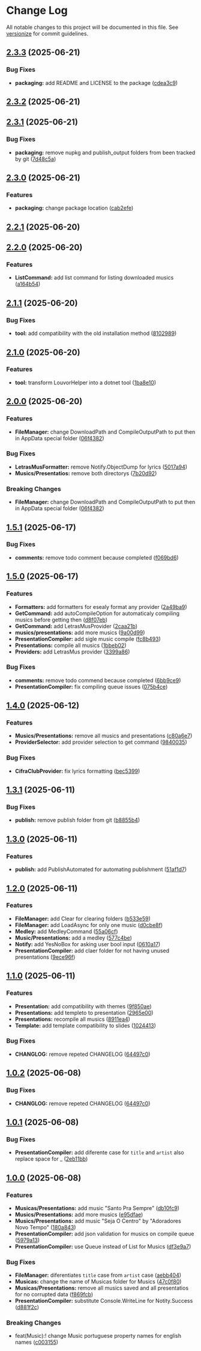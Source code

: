 # Change Log

All notable changes to this project will be documented in this file. See [versionize](https://github.com/versionize/versionize) for commit guidelines.

<a name="2.3.3"></a>
## [2.3.3](https://www.github.com/CaueAnjos/MusicasDeLouvor/releases/tag/v2.3.3) (2025-06-21)

### Bug Fixes

* **packaging:** add README and LICENSE to the package ([cdea3c9](https://www.github.com/CaueAnjos/MusicasDeLouvor/commit/cdea3c9d21609bf17b276da766ba3992f99320ed))

<a name="2.3.2"></a>
## [2.3.2](https://www.github.com/CaueAnjos/MusicasDeLouvor/releases/tag/v2.3.2) (2025-06-21)

<a name="2.3.1"></a>
## [2.3.1](https://www.github.com/CaueAnjos/MusicasDeLouvor/releases/tag/v2.3.1) (2025-06-21)

### Bug Fixes

* **packaging:** remove nupkg and publish_output folders from been tracked by git ([7d48c5a](https://www.github.com/CaueAnjos/MusicasDeLouvor/commit/7d48c5afc36bcfc901435f65f51e0d21aafd0b29))

<a name="2.3.0"></a>
## [2.3.0](https://www.github.com/CaueAnjos/MusicasDeLouvor/releases/tag/v2.3.0) (2025-06-21)

### Features

* **packaging:** change package location ([cab2efe](https://www.github.com/CaueAnjos/MusicasDeLouvor/commit/cab2efe05c599d43ebd8a99f3f45587b11337e9e))

<a name="2.2.1"></a>
## [2.2.1](https://www.github.com/CaueAnjos/MusicasDeLouvor/releases/tag/v2.2.1) (2025-06-20)

<a name="2.2.0"></a>
## [2.2.0](https://www.github.com/CaueAnjos/MusicasDeLouvor/releases/tag/v2.2.0) (2025-06-20)

### Features

* **ListCommand:** add list command for listing downloaded musics ([a164b54](https://www.github.com/CaueAnjos/MusicasDeLouvor/commit/a164b542b8243f1d7145d0aa2461196270953777))

<a name="2.1.1"></a>
## [2.1.1](https://www.github.com/CaueAnjos/MusicasDeLouvor/releases/tag/v2.1.1) (2025-06-20)

### Bug Fixes

* **tool:** add compatibility with the old installation method ([8102989](https://www.github.com/CaueAnjos/MusicasDeLouvor/commit/8102989da6fa66196556b6c7dbcb7cadc4513981))

<a name="2.1.0"></a>
## [2.1.0](https://www.github.com/CaueAnjos/MusicasDeLouvor/releases/tag/v2.1.0) (2025-06-20)

### Features

* **tool:** transform LouvorHelper into a dotnet tool ([1ba8e10](https://www.github.com/CaueAnjos/MusicasDeLouvor/commit/1ba8e10fff3b9e8ca46a1ca0503dc859345733bc))

<a name="2.0.0"></a>
## [2.0.0](https://www.github.com/CaueAnjos/MusicasDeLouvor/releases/tag/v2.0.0) (2025-06-20)

### Features

* **FileManager:** change DownloadPath and CompileOutputPath to put then in AppData special folder ([06f4382](https://www.github.com/CaueAnjos/MusicasDeLouvor/commit/06f438236839a97db6db9580e085925acc04cfac))

### Bug Fixes

* **LetrasMusFormatter:** remove Notify.ObjectDump for lyrics ([5017a94](https://www.github.com/CaueAnjos/MusicasDeLouvor/commit/5017a94c87f5b9529c21c0bd0c85ff1a76d083d6))
* **Musics/Presentatios:** remove both directorys ([7b20d92](https://www.github.com/CaueAnjos/MusicasDeLouvor/commit/7b20d92303290d2de658bbde942d61c96a368b15))

### Breaking Changes

* **FileManager:** change DownloadPath and CompileOutputPath to put then in AppData special folder ([06f4382](https://www.github.com/CaueAnjos/MusicasDeLouvor/commit/06f438236839a97db6db9580e085925acc04cfac))

<a name="1.5.1"></a>
## [1.5.1](https://www.github.com/CaueAnjos/MusicasDeLouvor/releases/tag/v1.5.1) (2025-06-17)

### Bug Fixes

* **comments:** remove todo comment because completed ([f069bd6](https://www.github.com/CaueAnjos/MusicasDeLouvor/commit/f069bd67fabf7b8428634ec63c70e59dae8799e0))

<a name="1.5.0"></a>
## [1.5.0](https://www.github.com/CaueAnjos/MusicasDeLouvor/releases/tag/v1.5.0) (2025-06-17)

### Features

* **Formatters:** add formatters for esealy format any provider ([2a49ba9](https://www.github.com/CaueAnjos/MusicasDeLouvor/commit/2a49ba9428a9ee5613a9d1f348fbdb01e7ff5059))
* **GetCommand:** add autoCompileOption for automaticaly compiling musics before getting then ([d8f07eb](https://www.github.com/CaueAnjos/MusicasDeLouvor/commit/d8f07eb421b505d19693939cfb981bad3a358a47))
* **GetCommand:** add LetrasMusProvider ([2caa21b](https://www.github.com/CaueAnjos/MusicasDeLouvor/commit/2caa21bb20e36b1c71b0fc40681199aa83678d38))
* **musics/presentations:** add more musics ([9a00d99](https://www.github.com/CaueAnjos/MusicasDeLouvor/commit/9a00d997806931352f50bae65322635606dc5324))
* **PresentationCompiler:** add sigle music compile ([fc8b493](https://www.github.com/CaueAnjos/MusicasDeLouvor/commit/fc8b4939f7bb5d51874fb8b7017bc2d5282758b2))
* **Presentations:** compile all musics ([1bbeb02](https://www.github.com/CaueAnjos/MusicasDeLouvor/commit/1bbeb02620744351a852861dbb5b6b592b64bda6))
* **Providers:** add LetrasMus provider ([3399a86](https://www.github.com/CaueAnjos/MusicasDeLouvor/commit/3399a8687c190a4bb851d0be4829cf7086d3dc78))

### Bug Fixes

* **comments:** remove todo commend because completed ([6bb9ce9](https://www.github.com/CaueAnjos/MusicasDeLouvor/commit/6bb9ce97f57dc7ed82d7b36943e91b7ae09fdad6))
* **PresentationCompiler:** fix compiling queue issues ([075b4ce](https://www.github.com/CaueAnjos/MusicasDeLouvor/commit/075b4cebd95deaa067810a2dee7c62ac661789bd))

<a name="1.4.0"></a>
## [1.4.0](https://www.github.com/CaueAnjos/MusicasDeLouvor/releases/tag/v1.4.0) (2025-06-12)

### Features

* **Musics/Presentations:** remove all musics and presentations ([c80a6e7](https://www.github.com/CaueAnjos/MusicasDeLouvor/commit/c80a6e77b6e244efad43d94a2ff7db500f1d06d3))
* **ProviderSelector:** add provider selection to get command ([9840035](https://www.github.com/CaueAnjos/MusicasDeLouvor/commit/98400358a2394ea1ef01dd773569e19a7d0f4ba1))

### Bug Fixes

* **CifraClubProvider:** fix lyrics formatting ([bec5399](https://www.github.com/CaueAnjos/MusicasDeLouvor/commit/bec53994768be86d66d3e6976250fcf4d7c6f200))

<a name="1.3.1"></a>
## [1.3.1](https://www.github.com/CaueAnjos/MusicasDeLouvor/releases/tag/v1.3.1) (2025-06-11)

### Bug Fixes

* **publish:** remove publish folder from git ([b8855b4](https://www.github.com/CaueAnjos/MusicasDeLouvor/commit/b8855b4619a833ede96b966ef208c9bc0cc1c7bd))

<a name="1.3.0"></a>
## [1.3.0](https://www.github.com/CaueAnjos/MusicasDeLouvor/releases/tag/v1.3.0) (2025-06-11)

### Features

* **publish:** add PublishAutomated for automating publishment ([51af1d7](https://www.github.com/CaueAnjos/MusicasDeLouvor/commit/51af1d70e08014cc118e32857316825805f7f389))

<a name="1.2.0"></a>
## [1.2.0](https://www.github.com/CaueAnjos/MusicasDeLouvor/releases/tag/v1.2.0) (2025-06-11)

### Features

* **FileManager:** add Clear for clearing folders ([b533e59](https://www.github.com/CaueAnjos/MusicasDeLouvor/commit/b533e59674074f1238f801c7a91ec68914e181eb))
* **FileManager:** add LoadAsync for only one music ([d0cbe8f](https://www.github.com/CaueAnjos/MusicasDeLouvor/commit/d0cbe8f6254a890c3e6753a932cc2975f2482dd5))
* **Medley:** add MedleyCommand ([55a06cf](https://www.github.com/CaueAnjos/MusicasDeLouvor/commit/55a06cfd6640b5c7569447ed0fe8d837f17f76d3))
* **Music/Presentations:** add a medley ([577c4be](https://www.github.com/CaueAnjos/MusicasDeLouvor/commit/577c4befc654b2c2ff1da62a37822a7705b1bb6a))
* **Notify:** add YesNoBox for asking user bool input ([0610a17](https://www.github.com/CaueAnjos/MusicasDeLouvor/commit/0610a17a38ffe4e50655cef65ce033eb221bd74c))
* **PresentationCompiler:** add claer folder for not having unused presentations ([9ece96f](https://www.github.com/CaueAnjos/MusicasDeLouvor/commit/9ece96f9793976a33011e03be2c61a8680655e50))

<a name="1.1.0"></a>
## [1.1.0](https://www.github.com/CaueAnjos/MusicasDeLouvor/releases/tag/v1.1.0) (2025-06-11)

### Features

* **Presentation:** add compatibility with themes ([9f850ae](https://www.github.com/CaueAnjos/MusicasDeLouvor/commit/9f850aec4ec80d51869ad995e9d6d69db8ba0794))
* **Presentations:** add templeto to presentation ([2965e00](https://www.github.com/CaueAnjos/MusicasDeLouvor/commit/2965e0054d3c903c64de7f32205e648d95693fed))
* **Presentations:** recompile all musics ([8911ea4](https://www.github.com/CaueAnjos/MusicasDeLouvor/commit/8911ea4d4a51facae472768bd80361cf22f8d531))
* **Template:** add template compatibility to slides ([1024413](https://www.github.com/CaueAnjos/MusicasDeLouvor/commit/102441325ce6442b3d6eae6884db5df21b526cd4))

### Bug Fixes

* **CHANGLOG:** remove repeted CHANGELOG ([64497c0](https://www.github.com/CaueAnjos/MusicasDeLouvor/commit/64497c00ff0d3e97f3fc9b39ddf3ee74c76798e1))

<a name="1.0.2"></a>
## [1.0.2](https://www.github.com/CaueAnjos/MusicasDeLouvor/releases/tag/v1.0.2) (2025-06-08)

### Bug Fixes

* **CHANGLOG:** remove repeted CHANGELOG ([64497c0](https://www.github.com/CaueAnjos/MusicasDeLouvor/commit/64497c00ff0d3e97f3fc9b39ddf3ee74c76798e1))

<a name="1.0.1"></a>
## [1.0.1](https://www.github.com/CaueAnjos/MusicasDeLouvor/releases/tag/v1.0.1) (2025-06-08)

### Bug Fixes

* **PresentationCompiler:** add diferente case for `title` and `artist` also replace space for _ ([2eb11bb](https://www.github.com/CaueAnjos/MusicasDeLouvor/commit/2eb11bbf9222c80d130c5dd9883a620fa35201c6))

<a name="1.0.0"></a>
## [1.0.0](https://www.github.com/CaueAnjos/MusicasDeLouvor/releases/tag/v1.0.0) (2025-06-08)

### Features

* **Musicas/Presentations:** add music "Santo Pra Sempre" ([db10fc9](https://www.github.com/CaueAnjos/MusicasDeLouvor/commit/db10fc9432ca04bfbef456dfadc118b44877ee10))
* **Musics/Presentations:** add more musics ([e95dfae](https://www.github.com/CaueAnjos/MusicasDeLouvor/commit/e95dfae2a1789cae719c98367c86ad060ea6f360))
* **Musics/Presentations:** add music "Seja O Centro" by "Adoradores Novo Tempo" ([180a843](https://www.github.com/CaueAnjos/MusicasDeLouvor/commit/180a843a0531cf8f55249d1ee42ecfd01e280a23))
* **PresentationCompiler:** add json validation for musics on compile queue ([5979a13](https://www.github.com/CaueAnjos/MusicasDeLouvor/commit/5979a13103e1c6583b0200dbfc4dd0fb8ca7f916))
* **PresentationCompiler:** use Queue instead of List for Musics ([df3e9a7](https://www.github.com/CaueAnjos/MusicasDeLouvor/commit/df3e9a768a64410a1a5d782e48808e04080b3f74))

### Bug Fixes

* **FileManager:** diferentiates `title` case from `artist` case ([aebb404](https://www.github.com/CaueAnjos/MusicasDeLouvor/commit/aebb40470fa69da65dc018909c93970b3ded428c))
* **Musicas:** change the name of Musicas folder for Musics ([47c0f80](https://www.github.com/CaueAnjos/MusicasDeLouvor/commit/47c0f8064dbf075001dc86a176c485b066ea72b0))
* **Musicas/Presentations:** remove all musics saved and all presentatios for no corrupted data ([f869fcb](https://www.github.com/CaueAnjos/MusicasDeLouvor/commit/f869fcbeab31d1cffe3c79c3974e0e85abc114a5))
* **PresentationCompiler:** substitute Console.WriteLine for Notity.Success ([d881f2c](https://www.github.com/CaueAnjos/MusicasDeLouvor/commit/d881f2cdd699eaca6daf956e8afd45b54a03ca39))

### Breaking Changes

* feat(Music):! change Music portuguese property names for english names ([c003155](https://www.github.com/CaueAnjos/MusicasDeLouvor/commit/c003155ef8b4fea21397d3fcb2b6bf213a6901a7))

